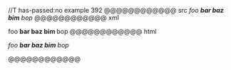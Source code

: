 //T has-passed:no
example 392
@@@@@@@@@@@@ src
*foo **bar *baz* bim** bop*
@@@@@@@@@@@@ xml
<?xml version="1.0" encoding="UTF-8"?>
<!DOCTYPE document SYSTEM "CommonMark.dtd">
<document xmlns="http://commonmark.org/xml/1.0">
  <paragraph>
    <emph>
      <text>foo </text>
      <strong>
        <text>bar </text>
        <emph>
          <text>baz</text>
        </emph>
        <text> bim</text>
      </strong>
      <text> bop</text>
    </emph>
  </paragraph>
</document>
@@@@@@@@@@@@ html
<p><em>foo <strong>bar <em>baz</em> bim</strong> bop</em></p>
@@@@@@@@@@@@
